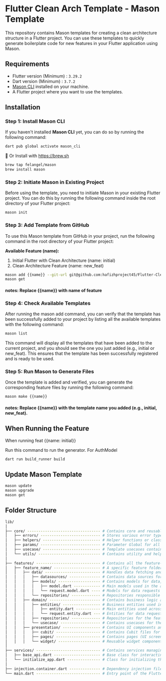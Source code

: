 # Flutter Clean Arch Template - Mason Template

This repository contains Mason templates for creating a clean architecture structure in a Flutter project. You can use these templates to quickly generate boilerplate code for new features in your Flutter application using Mason.

## Requirements

- Flutter version (Minimum) : `3.29.2`
- Dart version (Minimum) : `3.7.2`
- [Mason CLI](https://mason.dev/docs/cli) installed on your machine.
- A Flutter project where you want to use the templates.

## Installation

### Step 1: Install Mason CLI

If you haven't installed **Mason CLI** yet, you can do so by running the following command:

```bash
dart pub global activate mason_cli
```

🍺 Or Install with <https://brew.sh>

```bash
brew tap felangel/mason
brew install mason
```

### Step 2: Initiate Mason in Existing Project

Before using the template, you need to initiate Mason in your existing Flutter project. You can do this by running the following command inside the root directory of your Flutter project:

```bash
mason init
```

### Step 3: Add Template from GitHub

To use this Mason template from GitHub in your project, run the following command in the root directory of your Flutter project:

**Available Feature (name):**

1. Initial Flutter with Clean Architecture (name: initial)
2. Clean Architecture Feature (name: new_feat)

```bash
mason add {{name}} --git-url git@github.com:hafizhproject45/Flutter-Clean-Arch-Template.git --git-path bricks/{{name}} --git-ref main
mason get
```

#### **notes: Replace {{name}} with name of feature**

### Step 4: Check Available Templates

After running the mason add command, you can verify that the template has been successfully added to your project by listing all the available templates with the following command:

```bash
mason list
```

This command will display all the templates that have been added to the current project, and you should see the one you just added (e.g., initial or new_feat). This ensures that the template has been successfully registered and is ready to be used.

### Step 5: Run Mason to Generate Files

Once the template is added and verified, you can generate the corresponding feature files by running the following command:

```bash
mason make {{name}}
```

#### **notes: Replace {{name}} with the template name you added (e.g., initial, new_feat).**

## When Running the Feature

When running feat {{name: initial}}

Run this command to run the generator. For AuthModel

```BASH
dart run build_runner build
```

## Update Mason Template

```bash
mason update
mason upgrade
mason get
```

## Folder Structure

```bash
lib/
│
├── core/ --------------------------------- # Contains core and reusable components used throughout the application
│   ├── errors/ --------------------------- # Stores various error types or exceptions used within the application
│   ├── helpers/ -------------------------- # Helper functions or classes that are frequently used across the application
│   ├── params/ --------------------------- # Parameter Global for all method
│   ├── usecase/ -------------------------- # Template usecases containing the business logic
│   └── utils/ ---------------------------- # Contains utility and helper functions needed throughout the app
│
├── features/ ----------------------------- # Contains all the feature-related code and logic
│   ├── feature_name/ --------------------- # A specific feature folder (replace 'feature_name' with actual feature name)
│   │   ├── data/ ------------------------- # Handles data fetching and processing for this feature
│   │   │   ├── datasources/ -------------- # Contains data sources for the feature (e.g., API, Database, etc.)
│   │   │   ├── models/ ------------------- # Contains models for data, including request models and data models
│   │   │   │   ├── model.dart ------------ # Main models used in the application for the feature
│   │   │   │   └── request.model.dart ---- # Models for data requests like API requests for this feature
│   │   │   └── repositories/ ------------- # Repositories responsible for connecting data layer with the domain layer
│   │   ├── domain/ ----------------------- # Contains business logic and entities for this feature
│   │   │   ├── entities/ ----------------- # Business entities used in this feature
│   │   │   │   ├── entity.dart ----------- # Main entities used across the feature
│   │   │   │   └── request.entity.dart --- # Entities for data requests like API requests for this feature
│   │   │   ├── repositories/ ------------- # Repositories for the feature to manage data access and manipulation
│   │   │   └── usecase/ ------------------ # Contains usecases for the business logic flow of the feature
│   │   ├── presentation/ ----------------- # Contains UI components and state management for this feature
│   │   │   ├── cubit/ -------------------- # Contains Cubit files for state management (BLoC pattern)
│   │   │   ├── pages/ -------------------- # Contains pages (UI screens) of the feature
│   │   │   └── widget/ ------------------- # Reusable widget components used across multiple pages of the feature
│
├── services/ ----------------------------- # Contains services managing interactions with APIs and app initialization
│   ├── base_api.dart --------------------- # Base class for interacting with APIs
│   └── initialize_app.dart --------------- # Class for initializing the application (e.g., initial configuration)
│
├── injection.container.dart -------------- # Dependency injection file, connects all dependencies in the application
└── main.dart ----------------------------- # Entry point of the Flutter application
```
